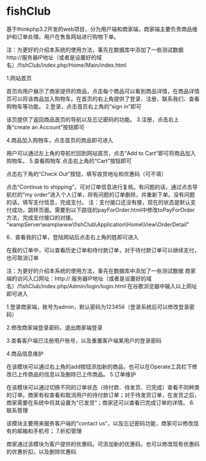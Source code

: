 # fishClub
基于thinkphp3.2开发的web项目，分为用户端和商家端，商家端主要负责商品维护和订单处理。用户在售鱼网站进行购物下单。

注：为更好的介绍本系统的使用方法，事先在数据库中添加了一些测试数据
http://服务器IP地址（或者是设置好的域名）/fishClub/index.php/Home/Main/index.html

1.网站首页

首页向用户展示了商家提供的商品，点击每个商品可以看到商品详情，在商品详情页可以将该商品加入购物车。在首页的右上角提供了登录、注册、联系我们、查看购物车等功能。
2.登录，点击首页右上角的“sign in”即可

该页提供了返回商品首页的导航以及忘记密码的功能。
3.注册，点击右上角“create an Account”按钮即可


4.商品加入购物车，点击首页的商品即可进入

用户可以通过左上角的导航栏回到网站首页，点击“Add to Cart”即可将商品加入购物车。
5.查看购物车
点击右上角的“Cart”按钮即可

点击右下角的“Check Out”按钮，填写收货地址和优惠码（可不填）

点击“Continue to shipping”，可对订单信息进行复核。有问题的话，通过点击导航栏的“my order”进入个人订单，将有问题的订单删除，并重新下单。没有问题的话，填写支付信息，完成支付。
注：支付接口还没有接，现在的状态是默认支付成功，跳转页面。需要到以下路径的payForOrder.html中修改toPayForOrder方法，完成支付接口的对接。
“wampServer\wamp\www\fishClub\Application\Home\View\OrderDetail”

6．查看我的订单，登陆网站后点击右上角的姓即可进入


在我的订单中，可以查看历史订单和待付款订单，对于待付款订单可以继续支付，也可取消订单

注：为更好的介绍本系统的使用方法，事先在数据库中添加了一些测试数据
商家端的访问入口网址：http:// 服务器IP地址（或者是设置好的域名）/fishClub/index.php/Admin/login/login.html  在谷歌浏览器中输入以上网址即可进入

1.登录商家端，账号为admin，默认密码为123456（登录系统后可以修改登录密码）

2.修改商家端登录密码，退出商家端登录

3.查看客户端已注册用户账号，以及重置客户端某用户的登录密码

4.商品信息维护

在该模块可以通过右上角的add按钮添加新的商品，也可以在Operate工具栏下修改已上传商品的信息以及删除已上传商品。
5.订单维护

在该模块可以通过切换不同的订单状态（待付款、待发货、已完成）查看不同种类的订单。商家有权查看和取消用户的待付款订单；对于待发货订单，在发货之后，商家需要在系统中将其设置为“已发货”；商家还可以查看已完成订单的详情。
6.联系管理

该模块主要用来服务客户端的“contact us”，以及忘记密码功能，商家可以修改现有的邮箱和手机号；
7.折扣管理

商家通过该模块为客户提供的优惠码。可添加新的优惠码，也可以修改现有优惠码的优惠折扣，以及删除优惠码
